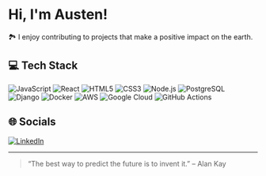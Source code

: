 # Hi, I'm Austen!

🏞️ I enjoy contributing to projects that make a positive impact on the earth.

## 💻 Tech Stack
![JavaScript](https://img.shields.io/badge/-JavaScript-F7DF1E?style=flat-square&logo=javascript&logoColor=black)
![React](https://img.shields.io/badge/-React-61DAFB?style=flat-square&logo=react&logoColor=white)
![HTML5](https://img.shields.io/badge/-HTML5-E34F26?style=flat-square&logo=html5&logoColor=white)
![CSS3](https://img.shields.io/badge/-CSS3-1572B6?style=flat-square&logo=css3&logoColor=white)
![Node.js](https://img.shields.io/badge/-Node.js-339933?style=flat-square&logo=node.js&logoColor=white)
![PostgreSQL](https://img.shields.io/badge/-PostgreSQL-336791?style=flat-square&logo=postgresql&logoColor=white)
![Django](https://img.shields.io/badge/-Django-092E20?style=flat-square&logo=django&logoColor=white)
![Docker](https://img.shields.io/badge/-Docker-2496ED?style=flat-square&logo=docker&logoColor=white)
![AWS](https://img.shields.io/badge/-AWS-232F3E?style=flat-square&logo=amazonaws&logoColor=white)
![Google Cloud](https://img.shields.io/badge/-Google_Cloud-4285F4?style=flat-square&logo=google-cloud&logoColor=white)
![GitHub Actions](https://img.shields.io/badge/-GitHub_Actions-2088FF?style=flat-square&logo=github-actions&logoColor=white)




## 🌐 Socials
[![LinkedIn](https://img.shields.io/badge/-LinkedIn-0077B5?style=flat-square&logo=linkedin&logoColor=white)](https://www.linkedin.com/in/austensorochak/)

---

> “The best way to predict the future is to invent it.” – Alan Kay
